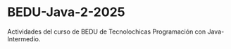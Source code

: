 # BEDU-Java-2-2025
Actividades del curso de BEDU de Tecnolochicas Programación con Java-Intermedio.
